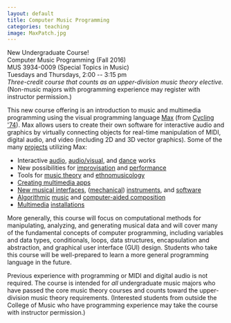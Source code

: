 ```yaml
---
layout: default
title: Computer Music Programming
categories: teaching
image: MaxPatch.jpg
---
```

New Undergraduate Course!  
Computer Music Programming (Fall 2016)  
MUS 3934-0009 (Special Topics in Music)  
Tuesdays and Thursdays, 2:00 -- 3:15 pm  
_Three-credit course that counts as an upper-division music theory elective._  
(Non-music majors with programming experience may register with instructor permission.)

This new course offering is an introduction to music and multimedia programming using the visual programming language [Max][Max] (from [Cycling '74][Cycling '74]). Max allows users to create their own software for interactive audio and graphics by virtually connecting objects for real-time manipulation of MIDI, digital audio, and video (including 2D and 3D vector graphics). Some of the many [projects][projects] utilizing Max:

- Interactive [audio][brook], [audio/visual][schubert], and [dance][axis-images] works
- New possibilities for [improvisation][BeatFactory] and [performance][tropes]
- Tools for [music theory][ChordGeometries] and [ethnomusicology][gamelan]
- [Creating multimedia apps][MetroKit2]
- [New musical interfaces][bow sensor], ([mechanical][lithophones]) [instruments][pringles], and [software][trueman]
- [Algorithmic][kureta] [music][steizer] and [computer-aided composition][bach]
- [Multimedia][IntoTheVoid] [installations][portrait robot]

More generally, this course will focus on computational methods for manipulating, analyzing, and generating musical data and will cover many of the fundamental concepts of computer programming, including variables and data types, conditionals, loops, data structures, encapsulation and abstraction, and graphical user interface (GUI) design. Students who take this course will be well-prepared to learn a more general programming language in the future.

Previous experience with programming or MIDI and digital audio is not required. The course is intended for _all_ undergraduate music majors who have passed the core music theory courses and counts toward the upper-division music theory requirements. (Interested students from outside the College of Music who have programming experience may take the course with instructor permission.)

[Max]: https://en.wikipedia.org/wiki/Max_(software)
[Cycling '74]: https://cycling74.com/
[projects]: https://cycling74.com/community/?q=project

[brook]: http://elillios.com/home/index.php/en/composition/live-electronics-interactive/the-rush-of-the-brook-stills-the-mind
[schubert]: https://youtu.be/LqZNeDGmgVY?list=RDCzNCpuPhYFE
[axis-images]: http://www.omproduck.fr/axis-images.html

[BeatFactory]: https://cycling74.com/practical-max/practical-max-2/#.V2yKjZMrKRs

[kureta]: https://youtu.be/CzNCpuPhYFE?list=RDCzNCpuPhYFE
[steizer]: https://www.youtube.com/watch?v=9QmdCxIXs0Y&index=29&list=RDCzNCpuPhYFE

[gamelan]: https://cycling74.com/project/pipilan-gamelan-composition-real-time/#.V2x8eJMrKRs

[bow sensor]: https://cycling74.com/project/kokas-bow-sensor/
[lithophones]: https://youtu.be/FlhKODYXrhM
[pringles]: http://www.zamarron.mx/pringles-keyboard-a-pipe-organ-with-max-and-gen/
[trueman]: http://manyarrowsmusic.com/nostalgicsynchronic/?page_id=54

[MetroKit2]: https://cycling74.com/project/metrokit-2/#.V0mZFJMrKRs

[ChordGeometries]: https://vimeo.com/20301089

[IntoTheVoid]: https://cycling74.com/project/into-the-void/#.V2yCSJMrKRs
[portrait robot]: https://cycling74.com/project/portrait-drawing-robot/#.V2yFG5MrKRu

[tropes]: https://www.youtube.com/watch?v=UMeUryD_GvA
[metamorphoses]: https://soundcloud.com/cliftoncallender/metamorphoses-canon-a-3-for
[bearings\_traits]: https://cycling74.com/project/bearings_traits/#.V2rLkZMrKRt
[s\_traits]: http://www.johnsupko.com/s_traits
[infinite canons]: http://cliftoncallender.wordpress.com/2012/05/17/infinite-canons-2/
[freeman]: http://www.gtcmt.gatech.edu/projects/piano-etudes
[supka]: http://nautil.us/issue/21/information/how-i-taught-my-computer-to-write-its-own-music
[cuthbert]: http://web.mit.edu/music21/doc/moduleReference/moduleTrecentoQuodjactatur.html
[quinn mavromatis]: http://link.springer.com/chapter/10.1007%2F978-3-642-21590-2_18
[tymoczko]: http://dmitri.tymoczko.com/OriginsOfTonality.pptx
[dannenberg]: http://www.researchgate.net/publication/220547586_David_Cope_Computer_Models_of_Musical_Creativity_MIT_Press_%282005%29
[max/msp]: http://en.wikipedia.org/wiki/Max_%28software%29
[bach]: http://www.bachproject.net/
[ariza]: http://www.flexatone.org/athena.html
[holzapfel]: http://www.tandfonline.com/doi/full/10.1080/09298215.2014.939661#abstract
[herremans]: http://www.tandfonline.com/doi/abs/10.1080/09298215.2014.881888?journalCode=nnmr20#.VR8xv5TF_Qk
[toussaint]: http://news.harvard.edu/gazette/story/2009/10/hunting-for-rhythm%E2%80%99s-dna/
[toplap]: http://toplap.org/
[overtone]: http://overtone.github.io/
[chucK]: http://chuck.cs.princeton.edu/
[sonic pi]: http://sonic-pi.net/
[python]: https://www.python.org/
[music21]: http://web.mit.edu/music21/
[review]: http://www.mtosmt.org/issues/mto.13.19.3/mto.13.19.3.tymoczko.html